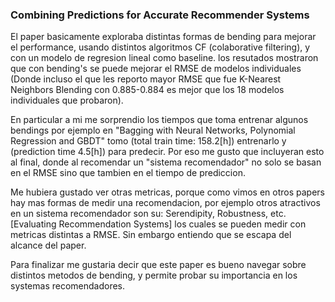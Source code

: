 ### Combining Predictions for Accurate Recommender Systems
El paper basicamente exploraba distintas formas de bending para mejorar el performance, usando distintos algoritmos CF (colaborative filtering), y con un modelo de regresion lineal como baseline. los resutados mostraron que con bending's se puede mejorar el RMSE de modelos individuales (Donde incluso el que les reporto mayor RMSE que fue K-Nearest Neighbors Blending con 0.885-0.884 es mejor que los 18 modelos individuales que probaron).

En  particular a mi me sorprendio los tiempos que toma entrenar algunos bendings por ejemplo en "Bagging with Neural Networks, Polynomial Regression
and GBDT" tomo (total train time: 158.2[h]) entrenarlo y (prediction time 4.5[h]) para predecir. Por eso me gusto que incluyeran esto al final, donde al recomendar un "sistema recomendador" no solo se basan en el RMSE sino que tambien en el tiempo de prediccion.

Me hubiera gustado ver otras metricas, porque como vimos en otros papers hay mas formas de medir una recomendacion, por ejemplo otros atractivos en un sistema recomendador son su: Serendipity, Robustness, etc. [Evaluating Recommendation Systems] los cuales se pueden medir con metricas distintas a RMSE. Sin embargo entiendo que se escapa del alcance del paper.

Para finalizar me gustaria decir que este paper es bueno navegar sobre distintos metodos de bending, y permite probar su importancia en los systemas recomendadores.
